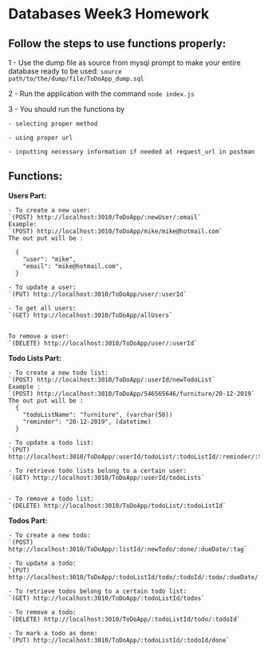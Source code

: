 # Databases Week3 Homework

## Follow the steps to use functions properly:

1 - Use the dump file as source from mysql prompt to make your entire database ready to be used:
`source path/to/the/dump/file/ToDoApp_dump.sql`

2 - Run the application with the command `node index.js`

3 - You should run the functions by

    - selecting proper method

    - using proper url

    - inputting necessary information if needed at request_url in postman

## Functions:

**Users Part:**

    - To create a new user:
    `(POST) http://localhost:3010/ToDoApp/:newUser/:email`
    Example:
    `(POST) http://localhost:3010/ToDoApp/mike/mike@hotmail.com`
    The out put will be :

      {
        "user": "mike",
        "email": "mike@hotmail.com",
      }

    - To update a user:
    `(PUT) http://localhost:3010/ToDoApp/user/:userId`

    - To get all users:
    `(GET) http://localhost:3010/ToDoApp/allUsers`


    To remove a user:
    `(DELETE) http://localhost:3010/ToDoApp/user/:userId`

**Todo Lists Part:**

    - To create a new todo list:
    `(POST) http://localhost:3010/ToDoApp/:userId/newTodoList`
    Example :
    `(POST) http://localhost:3010/ToDoApp/546565646/furniture/20-12-2019`
    The out put will be :
      {
        "todoListName": "furniture", (varchar(50))
        "reminder": "20-12-2019", (datetime)
      }

    - To update a todo list:
    `(PUT) http://localhost:3010/ToDoApp/:userId/todoList/:todoListId/:reminder/:todoList`

    - To retrieve todo lists belong to a certain user:
    `(GET) http://localhost:3010/ToDoApp/:userId/todoLists`


    - To remove a todo list:
    `(DELETE) http://localhost:3010/ToDoApp/todoList/:todoListId`

**Todos Part:**

    - To create a new todo:
    `(POST) http://localhost:3010/ToDoApp/:listId/:newTodo/:done/:dueDate/:tag`

    - To update a todo:
    `(PUT) http://localhost:3010/ToDoApp/:todoListId/todo/:todoId/:todo/:dueDate/:tag`

    - To retrieve todos belong to a certain todo list:
    `(GET) http://localhost:3010/ToDoApp/:todoListId/todos`

    - To remove a todo:
    `(DELETE) http://localhost:3010/ToDoApp/:todoListId/todo/:todoId`

    - To mark a todo as done:
    `(PUT) http://localhost:3010/ToDoApp/:todoListId/:todoId/done`

```

```
